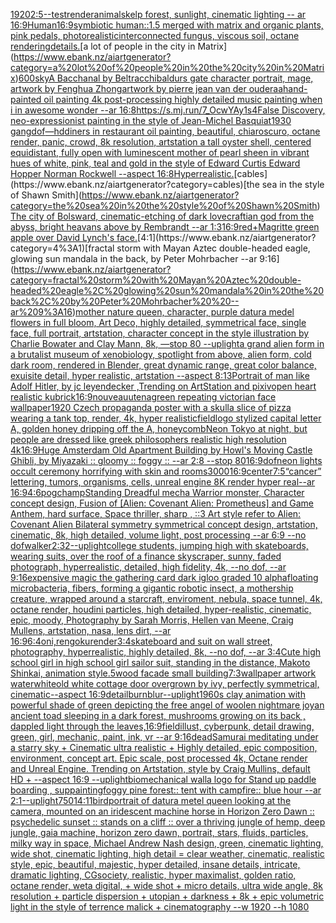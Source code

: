 [1920](https://www.ebank.nz/aiartgenerator?category=1920)[2:5](https://www.ebank.nz/aiartgenerator?category=2%3A5)[--test](https://www.ebank.nz/aiartgenerator?category=--test)[render](https://www.ebank.nz/aiartgenerator?category=render)[animals](https://www.ebank.nz/aiartgenerator?category=animals)[kelp forest, sunlight, cinematic lighting -- ar 16:9](https://www.ebank.nz/aiartgenerator?category=kelp%20forest%2C%20sunlight%2C%20cinematic%20lighting%20--%20ar%2016%3A9)[Human](https://www.ebank.nz/aiartgenerator?category=Human)[16:9](https://www.ebank.nz/aiartgenerator?category=16%3A9)[symbiotic human::1.5 merged with matrix and organic plants, pink pedals, photorealistic](https://www.ebank.nz/aiartgenerator?category=symbiotic%20human%3A%3A1.5%20merged%20with%20matrix%20and%20organic%20plants%2C%20pink%20pedals%2C%20photorealistic)[interconnected fungus, viscous soil, octane rendering](https://www.ebank.nz/aiartgenerator?category=interconnected%20fungus%2C%20viscous%20soil%2C%20octane%20rendering)[details.](https://www.ebank.nz/aiartgenerator?category=details.)[a lot of people in the city in Matrix](https://www.ebank.nz/aiartgenerator?category=a%20lot%20of%20people%20in%20the%20city%20in%20Matrix)[600](https://www.ebank.nz/aiartgenerator?category=600)[sky](https://www.ebank.nz/aiartgenerator?category=sky)[A Bacchanal by Beltracchi](https://www.ebank.nz/aiartgenerator?category=A%20Bacchanal%20by%20Beltracchi)[baldurs gate character portrait, mage, artwork by Fenghua Zhong](https://www.ebank.nz/aiartgenerator?category=baldurs%20gate%20character%20portrait%2C%20mage%2C%20artwork%20by%20Fenghua%20Zhong)[artwork by pierre jean van der ouderaa](https://www.ebank.nz/aiartgenerator?category=artwork%20by%20pierre%20jean%20van%20der%20ouderaa)[hand-painted oil painting 4k post-processing highly detailed music painting when i in awesome wonder --ar 16:8](https://www.ebank.nz/aiartgenerator?category=hand-painted%20oil%20painting%204k%20post-processing%20highly%20detailed%20music%20painting%20when%20i%20in%20awesome%20wonder%20--ar%2016%3A8)[<https://s.mj.run/7_OcwYAy1s4>](https://www.ebank.nz/aiartgenerator?category=%3Chttps%3A//s.mj.run/7_OcwYAy1s4%3E)[False Discovery, neo-expressionist painting in the style of Jean-Michel Basquiat](https://www.ebank.nz/aiartgenerator?category=False%20Discovery%2C%20neo-expressionist%20painting%20in%20the%20style%20of%20Jean-Michel%20Basquiat)[1930 gang](https://www.ebank.nz/aiartgenerator?category=1930%20gang)[dof](https://www.ebank.nz/aiartgenerator?category=dof)[—hd](https://www.ebank.nz/aiartgenerator?category=%E2%80%94hd)[diners in restaurant  oil painting, beautiful, chiaroscuro, octane render, panic, crowd, 8k resolution, artstation a tall oyster shell, centered equidistant, fully open with luminescent mother of pearl sheen in vibrant hues of white, pink, teal and gold  in the style of Edward Curtis Edward Hopper Norman Rockwell --aspect 16:8](https://www.ebank.nz/aiartgenerator?category=diners%20in%20restaurant%20%20oil%20painting%2C%20beautiful%2C%20chiaroscuro%2C%20octane%20render%2C%20panic%2C%20crowd%2C%208k%20resolution%2C%20artstation%20a%20tall%20oyster%20shell%2C%20centered%20equidistant%2C%20fully%20open%20with%20luminescent%20mother%20of%20pearl%20sheen%20in%20vibrant%20hues%20of%20white%2C%20pink%2C%20teal%20and%20gold%20%20in%20the%20style%20of%20Edward%20Curtis%20Edward%20Hopper%20Norman%20Rockwell%20--aspect%2016%3A8)[Hyperrealistic.](https://www.ebank.nz/aiartgenerator?category=Hyperrealistic.)[cables](https://www.ebank.nz/aiartgenerator?category=cables)[the sea in the style of Shawn Smith](https://www.ebank.nz/aiartgenerator?category=the%20sea%20in%20the%20style%20of%20Shawn%20Smith)[The city of Bolsward, cinematic](https://www.ebank.nz/aiartgenerator?category=The%20city%20of%20Bolsward%2C%20cinematic)[-](https://www.ebank.nz/aiartgenerator?category=-)[etching of dark lovecraftian god from the abyss, bright heavans above by Rembrandt --ar 1:3](https://www.ebank.nz/aiartgenerator?category=etching%20of%20dark%20lovecraftian%20god%20from%20the%20abyss%2C%20bright%20heavans%20above%20by%20Rembrandt%20--ar%201%3A3)[16:9](https://www.ebank.nz/aiartgenerator?category=16%3A9)[red+](https://www.ebank.nz/aiartgenerator?category=red%2B)[Magritte green apple over David Lynch's face.](https://www.ebank.nz/aiartgenerator?category=Magritte%20green%20apple%20over%20David%20Lynch%27s%20face.)[4:1](https://www.ebank.nz/aiartgenerator?category=4%3A1)[fractal storm with Mayan Aztec double-headed eagle, glowing sun mandala in the back, by Peter Mohrbacher  --ar 9:16](https://www.ebank.nz/aiartgenerator?category=fractal%20storm%20with%20Mayan%20Aztec%20double-headed%20eagle%2C%20glowing%20sun%20mandala%20in%20the%20back%2C%20by%20Peter%20Mohrbacher%20%20--ar%209%3A16)[mother nature queen, character, purple datura medel flowers in full bloom, Art Deco, highly detailed, symmetrical face, single face, full portrait, artstation, character concept in the style illustration by Charlie Bowater and Clay Mann, 8k,  —stop 80 --uplight](https://www.ebank.nz/aiartgenerator?category=mother%20nature%20queen%2C%20character%2C%20purple%20datura%20medel%20flowers%20in%20full%20bloom%2C%20Art%20Deco%2C%20highly%20detailed%2C%20symmetrical%20face%2C%20single%20face%2C%20full%20portrait%2C%20artstation%2C%20character%20concept%20in%20the%20style%20illustration%20by%20Charlie%20Bowater%20and%20Clay%20Mann%2C%208k%2C%20%20%E2%80%94stop%2080%20--uplight)[a grand alien form in a brutalist museum of xenobiology, spotlight from above, alien form, cold dark room, rendered in Blender, great dynamic range, great color balance, exuisite detail, hyper realistic, artstation --aspect 8:13](https://www.ebank.nz/aiartgenerator?category=a%20grand%20alien%20form%20in%20a%20brutalist%20museum%20of%20xenobiology%2C%20spotlight%20from%20above%2C%20alien%20form%2C%20cold%20dark%20room%2C%20rendered%20in%20Blender%2C%20great%20dynamic%20range%2C%20great%20color%20balance%2C%20exuisite%20detail%2C%20hyper%20realistic%2C%20artstation%20--aspect%208%3A13)[Portrait of man like Adolf Hitler,  by jc leyendecker ,Trending on ArtStation and pixiv](https://www.ebank.nz/aiartgenerator?category=Portrait%20of%20man%20like%20Adolf%20Hitler%2C%20%20by%20jc%20leyendecker%20%2CTrending%20on%20ArtStation%20and%20pixiv)[open heart realistic kubrick](https://www.ebank.nz/aiartgenerator?category=open%20heart%20realistic%20kubrick)[16:9](https://www.ebank.nz/aiartgenerator?category=16%3A9)[nouveau](https://www.ebank.nz/aiartgenerator?category=nouveau)[utena](https://www.ebank.nz/aiartgenerator?category=utena)[green repeating victorian face wallpaper](https://www.ebank.nz/aiartgenerator?category=green%20repeating%20victorian%20face%20wallpaper)[1920 Czech propaganda poster with  a skull](https://www.ebank.nz/aiartgenerator?category=1920%20Czech%20propaganda%20poster%20with%20%20a%20skull)[a slice of pizza wearing a tank top, render, 4k, hyper realistic](https://www.ebank.nz/aiartgenerator?category=a%20slice%20of%20pizza%20wearing%20a%20tank%20top%2C%20render%2C%204k%2C%20hyper%20realistic)[field](https://www.ebank.nz/aiartgenerator?category=field)[logo stylized capital letter A, golden honey dripping off the A, honeycomb](https://www.ebank.nz/aiartgenerator?category=logo%20stylized%20capital%20letter%20A%2C%20golden%20honey%20dripping%20off%20the%20A%2C%20honeycomb)[Neon Tokyo at night, but people are dressed like greek philosophers realistic high resolution 4k](https://www.ebank.nz/aiartgenerator?category=Neon%20Tokyo%20at%20night%2C%20but%20people%20are%20dressed%20like%20greek%20philosophers%20realistic%20high%20resolution%204k)[16:9](https://www.ebank.nz/aiartgenerator?category=16%3A9)[Huge Amsterdam Old Apartment Building by Howl's Moving Castle Ghibli, by Miyazaki :: gloomy :: foggy :: --ar 2:8 --stop 80](https://www.ebank.nz/aiartgenerator?category=Huge%20Amsterdam%20Old%20Apartment%20Building%20by%20Howl%27s%20Moving%20Castle%20Ghibli%2C%20by%20Miyazaki%20%3A%3A%20gloomy%20%3A%3A%20foggy%20%3A%3A%20--ar%202%3A8%20--stop%2080)[16:9](https://www.ebank.nz/aiartgenerator?category=16%3A9)[dof](https://www.ebank.nz/aiartgenerator?category=dof)[neon lights occult ceremony horrifying with skin and rooms](https://www.ebank.nz/aiartgenerator?category=neon%20lights%20occult%20ceremony%20horrifying%20with%20skin%20and%20rooms)[3000](https://www.ebank.nz/aiartgenerator?category=3000)[16:9](https://www.ebank.nz/aiartgenerator?category=16%3A9)[center](https://www.ebank.nz/aiartgenerator?category=center)[7:5](https://www.ebank.nz/aiartgenerator?category=7%3A5)[“cancer” lettering, tumors, organisms, cells, unreal engine 8K render hyper real--ar 16:9](https://www.ebank.nz/aiartgenerator?category=%E2%80%9Ccancer%E2%80%9D%20lettering%2C%20tumors%2C%20organisms%2C%20cells%2C%20unreal%20engine%208K%20render%20hyper%20real--ar%2016%3A9)[4:6](https://www.ebank.nz/aiartgenerator?category=4%3A6)[pogchamp](https://www.ebank.nz/aiartgenerator?category=pogchamp)[Standing Dreadful mecha Warrior monster, Character concept design, Fusion of [Alien: Covenant Alien: Prometheus] and Game Anthem, hard surface, Space thriller, sharp , ::3  Art style refer to Alien: Covenant Alien   Bilateral symmetry       symmetrical   concept design,  artstation, cinematic,  8k, high detailed,  volume light,  post processing    --ar 6:9   --no dof](https://www.ebank.nz/aiartgenerator?category=Standing%20Dreadful%20mecha%20Warrior%20monster%2C%20Character%20concept%20design%2C%20Fusion%20of%20%5BAlien%3A%20Covenant%20Alien%3A%20Prometheus%5D%20and%20Game%20Anthem%2C%20hard%20surface%2C%20Space%20thriller%2C%20sharp%20%2C%20%3A%3A3%20%20Art%20style%20refer%20to%20Alien%3A%20Covenant%20Alien%20%20%20Bilateral%20symmetry%20%20%20%20%20%20%20symmetrical%20%20%20concept%20design%2C%20%20artstation%2C%20cinematic%2C%20%208k%2C%20high%20detailed%2C%20%20volume%20light%2C%20%20post%20processing%20%20%20%20--ar%206%3A9%20%20%20--no%20dof)[walker](https://www.ebank.nz/aiartgenerator?category=walker)[2:3](https://www.ebank.nz/aiartgenerator?category=2%3A3)[2](https://www.ebank.nz/aiartgenerator?category=2)[--uplight](https://www.ebank.nz/aiartgenerator?category=--uplight)[college students, jumping high with skateboards, wearing suits, over the roof of a finance skyscraper, sunny, faded photograph, hyperrealistic, detailed, high fidelity, 4k, --no dof, --ar 9:16](https://www.ebank.nz/aiartgenerator?category=college%20students%2C%20jumping%20high%20with%20skateboards%2C%20wearing%20suits%2C%20over%20the%20roof%20of%20a%20finance%20skyscraper%2C%20sunny%2C%20faded%20photograph%2C%20hyperrealistic%2C%20detailed%2C%20high%20fidelity%2C%204k%2C%20--no%20dof%2C%20--ar%209%3A16)[expensive magic the gathering card dark igloo graded 10 alpha](https://www.ebank.nz/aiartgenerator?category=expensive%20magic%20the%20gathering%20card%20dark%20igloo%20graded%2010%20alpha)[floating microbacteria, fibers, forming a gigantic robotic insect, a mothership creature, wrapped around a starcraft, enviroment, nebula, space tunnel, 4k, octane render, houdini particles, high detailed, hyper-realistic, cinematic, epic, moody, Photography by Sarah Morris, Hellen van Meene, Craig Mullens, artstation, nasa, lens dirt, --ar 16:9](https://www.ebank.nz/aiartgenerator?category=floating%20microbacteria%2C%20fibers%2C%20forming%20a%20gigantic%20robotic%20insect%2C%20a%20mothership%20creature%2C%20wrapped%20around%20a%20starcraft%2C%20enviroment%2C%20nebula%2C%20space%20tunnel%2C%204k%2C%20octane%20render%2C%20houdini%20particles%2C%20high%20detailed%2C%20hyper-realistic%2C%20cinematic%2C%20epic%2C%20moody%2C%20Photography%20by%20Sarah%20Morris%2C%20Hellen%20van%20Meene%2C%20Craig%20Mullens%2C%20artstation%2C%20nasa%2C%20lens%20dirt%2C%20--ar%2016%3A9)[6:4](https://www.ebank.nz/aiartgenerator?category=6%3A4)[oni,rengoku](https://www.ebank.nz/aiartgenerator?category=oni%2Crengoku)[render](https://www.ebank.nz/aiartgenerator?category=render)[3:4](https://www.ebank.nz/aiartgenerator?category=3%3A4)[skateboard and suit on wall street, photography, hyperrealistic, highly detailed, 8k, --no dof, --ar 3:4](https://www.ebank.nz/aiartgenerator?category=skateboard%20and%20suit%20on%20wall%20street%2C%20photography%2C%20hyperrealistic%2C%20highly%20detailed%2C%208k%2C%20--no%20dof%2C%20--ar%203%3A4)[Cute high school girl in high school girl sailor suit, standing in the distance, Makoto Shinkai, animation style](https://www.ebank.nz/aiartgenerator?category=Cute%20high%20school%20girl%20in%20high%20school%20girl%20sailor%20suit%2C%20standing%20in%20the%20distance%2C%20Makoto%20Shinkai%2C%20animation%20style)[.5](https://www.ebank.nz/aiartgenerator?category=.5)[wood facade small building](https://www.ebank.nz/aiartgenerator?category=wood%20facade%20small%20building)[7:3](https://www.ebank.nz/aiartgenerator?category=7%3A3)[wallpaper artwork water](https://www.ebank.nz/aiartgenerator?category=wallpaper%20artwork%20water)[white](https://www.ebank.nz/aiartgenerator?category=white)[old white cottage door overgrown by ivy, perfectly symmetrical, cinematic--aspect 16:9](https://www.ebank.nz/aiartgenerator?category=old%20white%20cottage%20door%20overgrown%20by%20ivy%2C%20perfectly%20symmetrical%2C%20cinematic--aspect%2016%3A9)[detail](https://www.ebank.nz/aiartgenerator?category=detail)[burn](https://www.ebank.nz/aiartgenerator?category=burn)[blur](https://www.ebank.nz/aiartgenerator?category=blur)[--uplight](https://www.ebank.nz/aiartgenerator?category=--uplight)[1960s clay animation with powerful shade of green depicting the free angel of woolen nightmare joy](https://www.ebank.nz/aiartgenerator?category=1960s%20clay%20animation%20with%20powerful%20shade%20of%20green%20depicting%20the%20free%20angel%20of%20woolen%20nightmare%20joy)[an ancient toad sleeping in a dark forest, mushrooms growing on its back , dappled light through the leaves,](https://www.ebank.nz/aiartgenerator?category=an%20ancient%20toad%20sleeping%20in%20a%20dark%20forest%2C%20mushrooms%20growing%20on%20its%20back%20%2C%20dappled%20light%20through%20the%20leaves%2C)[16:9](https://www.ebank.nz/aiartgenerator?category=16%3A9)[field](https://www.ebank.nz/aiartgenerator?category=field)[illust, cyberpunk, detail drawing, green, girl, mechanic, paint, ink, vr --ar 9:16](https://www.ebank.nz/aiartgenerator?category=illust%2C%20cyberpunk%2C%20detail%20drawing%2C%20green%2C%20girl%2C%20mechanic%2C%20paint%2C%20ink%2C%20vr%20--ar%209%3A16)[dead](https://www.ebank.nz/aiartgenerator?category=dead)[Samurai meditating under a starry sky + Cinematic ultra realistic + Highly detailed, epic composition, environment, concept art. Epic scale, post processed 4k, Octane render and Unreal Engine. Trending on Artstation, style by Craig Mullins, default HD + --aspect 16:9 --uplight](https://www.ebank.nz/aiartgenerator?category=Samurai%20meditating%20under%20a%20starry%20sky%20%2B%20Cinematic%20ultra%20realistic%20%2B%20Highly%20detailed%2C%20epic%20composition%2C%20environment%2C%20concept%20art.%20Epic%20scale%2C%20post%20processed%204k%2C%20Octane%20render%20and%20Unreal%20Engine.%20Trending%20on%20Artstation%2C%20style%20by%20Craig%20Mullins%2C%20default%20HD%20%2B%20--aspect%2016%3A9%20--uplight)[biomechanical wall](https://www.ebank.nz/aiartgenerator?category=biomechanical%20wall)[a logo for Stand up paddle boarding , sup](https://www.ebank.nz/aiartgenerator?category=a%20logo%20for%20Stand%20up%20paddle%20boarding%20%2C%20sup)[painting](https://www.ebank.nz/aiartgenerator?category=painting)[foggy pine forest:: tent with campfire:: blue hour --ar 2:1](https://www.ebank.nz/aiartgenerator?category=foggy%20pine%20forest%3A%3A%20tent%20with%20campfire%3A%3A%20blue%20hour%20--ar%202%3A1)[--uplight](https://www.ebank.nz/aiartgenerator?category=--uplight)[750](https://www.ebank.nz/aiartgenerator?category=750)[14:11](https://www.ebank.nz/aiartgenerator?category=14%3A11)[bird](https://www.ebank.nz/aiartgenerator?category=bird)[portrait of datura metel queen looking at the camera, mounted on an iridescent machine horse in Horizon Zero Dawn :: psychedelic sunset :: stands on a cliff :: over a thriving jungle of hemp, deep jungle, gaia machine, horizon zero dawn, portrait, stars, fluids, particles, milky way in space, Michael Andrew Nash design, green, cinematic lighting, wide shot, cinematic lighting, high detail = clear weather, cinematic, realistic style, epic, beautiful, majestic, hyper detailed, insane details, intricate, dramatic lighting, CGsociety, realistic, hyper maximalist, golden ratio, octane render, weta digital, + wide shot + micro details, ultra wide angle, 8k resolution + particle dispersion + utopian + darkness + 8k + epic volumetric light in the style of terrence malick + cinematography --w 1920 --h 1080](https://www.ebank.nz/aiartgenerator?category=portrait%20of%20datura%20metel%20queen%20looking%20at%20the%20camera%2C%20mounted%20on%20an%20iridescent%20machine%20horse%20in%20Horizon%20Zero%20Dawn%20%3A%3A%20psychedelic%20sunset%20%3A%3A%20stands%20on%20a%20cliff%20%3A%3A%20over%20a%20thriving%20jungle%20of%20hemp%2C%20deep%20jungle%2C%20gaia%20machine%2C%20horizon%20zero%20dawn%2C%20portrait%2C%20stars%2C%20fluids%2C%20particles%2C%20milky%20way%20in%20space%2C%20Michael%20Andrew%20Nash%20design%2C%20green%2C%20cinematic%20lighting%2C%20wide%20shot%2C%20cinematic%20lighting%2C%20high%20detail%20%3D%20clear%20weather%2C%20cinematic%2C%20realistic%20style%2C%20epic%2C%20beautiful%2C%20majestic%2C%20hyper%20detailed%2C%20insane%20details%2C%20intricate%2C%20dramatic%20lighting%2C%20CGsociety%2C%20realistic%2C%20hyper%20maximalist%2C%20golden%20ratio%2C%20octane%20render%2C%20weta%20digital%2C%20%2B%20wide%20shot%20%2B%20micro%20details%2C%20ultra%20wide%20angle%2C%208k%20resolution%20%2B%20particle%20dispersion%20%2B%20utopian%20%2B%20darkness%20%2B%208k%20%2B%20epic%20volumetric%20light%20in%20the%20style%20of%20terrence%20malick%20%2B%20cinematography%20--w%201920%20--h%201080)